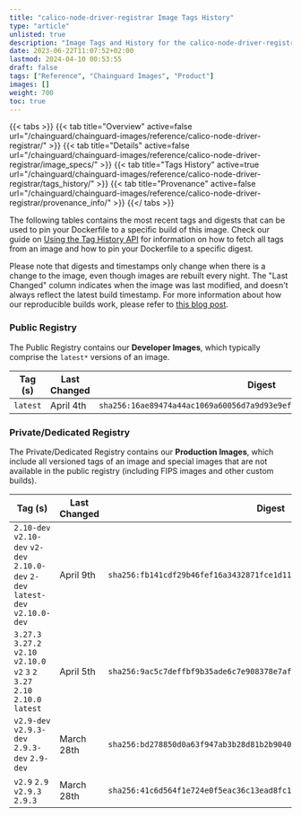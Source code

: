 ```yaml
---
title: "calico-node-driver-registrar Image Tags History"
type: "article"
unlisted: true
description: "Image Tags and History for the calico-node-driver-registrar Chainguard Image"
date: 2023-06-22T11:07:52+02:00
lastmod: 2024-04-10 00:53:55
draft: false
tags: ["Reference", "Chainguard Images", "Product"]
images: []
weight: 700
toc: true
---
```


{{< tabs >}}
{{< tab title="Overview" active=false url="/chainguard/chainguard-images/reference/calico-node-driver-registrar/" >}}
{{< tab title="Details" active=false url="/chainguard/chainguard-images/reference/calico-node-driver-registrar/image_specs/" >}}
{{< tab title="Tags History" active=true url="/chainguard/chainguard-images/reference/calico-node-driver-registrar/tags_history/" >}}
{{< tab title="Provenance" active=false url="/chainguard/chainguard-images/reference/calico-node-driver-registrar/provenance_info/" >}}
{{</ tabs >}}

The following tables contains the most recent tags and digests that can be used to pin your Dockerfile to a specific build of this image. Check our guide on [Using the Tag History API](/chainguard/chainguard-images/using-the-tag-history-api/) for information on how to fetch all tags from an image and how to pin your Dockerfile to a specific digest.

Please note that digests and timestamps only change when there is a change to the image, even though images are rebuilt every night. The "Last Changed" column indicates when the image was last modified, and doesn't always reflect the latest build timestamp. For more information about how our reproducible builds work, please refer to [this blog post](https://www.chainguard.dev/unchained/reproducing-chainguards-reproducible-image-builds).

### Public Registry
The Public Registry contains our **Developer Images**, which typically comprise the `latest*` versions of an image.

| Tag (s)   | Last Changed | Digest                                                                    |
|-----------|--------------|---------------------------------------------------------------------------|
|  `latest` | April 4th    | `sha256:16ae89474a44ac1069a60056d7a9d93e9ef39c821ef2957e3ca6a07bc5269a80` |


### Private/Dedicated Registry
The Private/Dedicated Registry contains our **Production Images**, which include all versioned tags of an image and special images that are not available in the public registry (including FIPS images and other custom builds).

| Tag (s)                                                                           | Last Changed | Digest                                                                    |
|-----------------------------------------------------------------------------------|--------------|---------------------------------------------------------------------------|
|  `2.10-dev` `v2.10-dev` `v2-dev` `2.10.0-dev` `2-dev` `latest-dev` `v2.10.0-dev`  | April 9th    | `sha256:fb141cdf29b46fef16a3432871fce1d11326ba6f88b42e86e765c0e112dbfc72` |
|  `3.27.3` `3.27.2` `v2.10` `v2.10.0` `v2` `3` `2` `3.27` `2.10` `2.10.0` `latest` | April 5th    | `sha256:9ac5c7deffbf9b35ade6c7e908378e7af89f5606532247f2d12c973ecce3590a` |
|  `v2.9-dev` `v2.9.3-dev` `2.9.3-dev` `2.9-dev`                                    | March 28th   | `sha256:bd278850d0a63f947ab3b28d81b2b90402e70baa4966f527f59003064fea3fab` |
|  `v2.9` `2.9` `v2.9.3` `2.9.3`                                                    | March 28th   | `sha256:41c6d564f1e724e0f5eac36c13ead8fc1279461189e39e5415eb2d88aa6e499e` |

